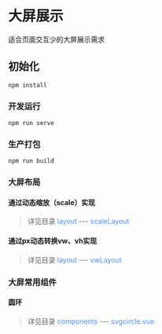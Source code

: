 # 大屏展示

适合页面交互少的大屏展示需求

## 初始化
```
npm install
```

### 开发运行
```
npm run serve
```

### 生产打包
```
npm run build
```

### 大屏布局

#### 通过动态缩放（scale）实现
> 详见目录 <font color=#508FF2>layout</font> --- <font color=#508FF2>scaleLayout</font> 

#### 通过px动态转换vw、vh实现
> 详见目录 <font color=#508FF2>layout</font> --- <font color=#508FF2>vwLayout</font> 


### 大屏常用组件

#### 圆环
> 详见目录 <font color=#508FF2>components</font> --- <font color=#508FF2>svgcircle.vue</font> 

